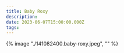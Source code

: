 ```yaml
---
title: Baby Roxy
description: 
date: 2023-06-07T15:00:00.000Z
tags: 
---
```

{% image "./141082400.baby-roxy.jpeg", "" %}